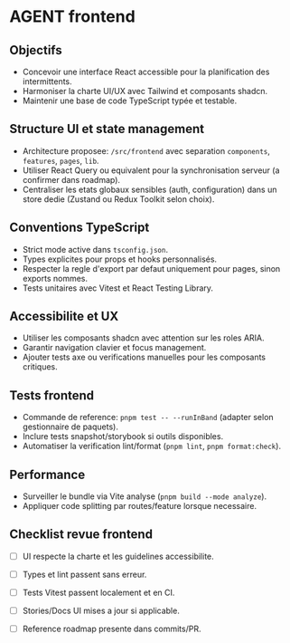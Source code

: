 # AGENT frontend

## Objectifs
- Concevoir une interface React accessible pour la planification des intermittents.
- Harmoniser la charte UI/UX avec Tailwind et composants shadcn.
- Maintenir une base de code TypeScript typée et testable.

## Structure UI et state management
- Architecture proposee: `/src/frontend` avec separation `components`, `features`, `pages`, `lib`.
- Utiliser React Query ou equivalent pour la synchronisation serveur (a confirmer dans roadmap).
- Centraliser les etats globaux sensibles (auth, configuration) dans un store dedie (Zustand ou Redux Toolkit selon choix).

## Conventions TypeScript
- Strict mode active dans `tsconfig.json`.
- Types explicites pour props et hooks personnalisés.
- Respecter la regle d'export par defaut uniquement pour pages, sinon exports nommes.
- Tests unitaires avec Vitest et React Testing Library.

## Accessibilite et UX
- Utiliser les composants shadcn avec attention sur les roles ARIA.
- Garantir navigation clavier et focus management.
- Ajouter tests axe ou verifications manuelles pour les composants critiques.

## Tests frontend
- Commande de reference: `pnpm test -- --runInBand` (adapter selon gestionnaire de paquets).
- Inclure tests snapshot/storybook si outils disponibles.
- Automatiser la verification lint/format (`pnpm lint`, `pnpm format:check`).

## Performance
- Surveiller le bundle via Vite analyse (`pnpm build --mode analyze`).
- Appliquer code splitting par routes/feature lorsque necessaire.

## Checklist revue frontend
- [ ] UI respecte la charte et les guidelines accessibilite.
- [ ] Types et lint passent sans erreur.
- [ ] Tests Vitest passent localement et en CI.
- [ ] Stories/Docs UI mises a jour si applicable.
- [ ] Reference roadmap presente dans commits/PR.

